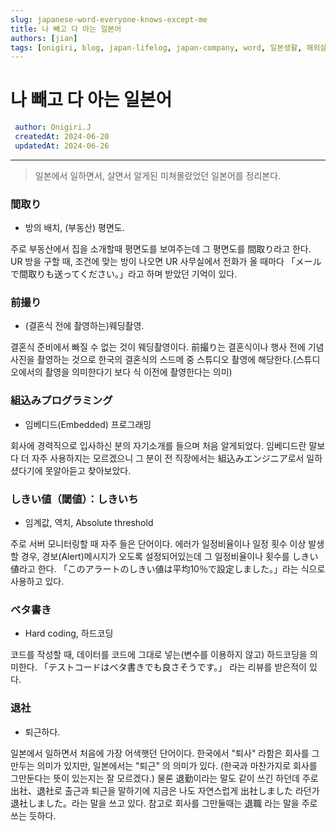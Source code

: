 ```yaml
---
slug: japanese-word-everyone-knows-except-me
title: 나 빼고 다 아는 일본어
authors: [jian]
tags: [onigiri, blog, japan-lifelog, japan-company, word, 일본생활, 해외살이, 일본어, 해외취업]
---
```


<!--title -->
# 나 빼고 다 아는 일본어
<!--//title -->

<!-- 
```json
{
  "author": "Onigiri.J",
  "createdAt": "2024-06-20",
  "updatedAt": "2024-06-26"
}
``` 
-->

```yaml
 author: Onigiri.J
 createdAt: 2024-06-20
 updatedAt: 2024-06-26
```

---

> 일본에서 일하면서, 살면서 알게된 미쳐몰랐었던 일본어를 정리본다.


### 間取り
- 방의 배치, (부동산) 평면도. 

 주로 부동산에서 집을 소개할때 평면도를 보여주는데 그 평면도를 間取り라고 한다.
UR 방을 구할 때, 조건에 맞는 방이 나오면 UR 사무실에서 전화가 올 때마다 「メールで間取りも送ってください。」라고 하며 받았던 기억이 있다.


### 前撮り
- (결혼식 전에 촬영하는)웨딩촬영.

 결혼식 준비에서 빠질 수 없는 것이 웨딩촬영이다. 前撮り는 결혼식이나 행사 전에 기념 사진을 촬영하는 것으로 한국의 결혼식의 스드메 중 스튜디오 촬영에 해당한다.(스튜디오에서의 촬영을 의미한다기 보다 식 이전에 촬영한다는 의미)


### 組込みプログラミング
- 임베디드(Embedded) 프로그래밍

 회사에 경력직으로 입사하신 분의 자기소개를 들으며 처음 알게되었다. 임베디드란 말보다 더 자주 사용하지는 모르겠으니 그 분이 전 직장에서는 組込みエンジニア로서 일하셨다기에 못알아듣고 찾아보았다.

### しきい値（閾値）：しきいち
- 임계값, 역치, Absolute threshold

 주로 서버 모니터링할 때 자주 들은 단어이다. 에러가 일정비율이나 일정 횟수 이상 발생할 경우, 경보(Alert)메시지가 오도록 설정되어있는데 그 일정비율이나 횟수를 しきい値라고 한다. 「このアラートのしきい値は平均10％で設定しました。」라는 식으로 사용하고 있다.
 
### ベタ書き
- Hard coding, 하드코딩

 코드를 작성할 때, 데이터를 코드에 그대로 넣는(변수를 이용하지 않고) 하드코딩을 의미한다. 
「テストコードはベタ書きでも良さそうです。」 라는 리뷰를 받은적이 있다.

### 退社
- 퇴근하다.

 일본에서 일하면서 처음에 가장 어색햇던 단어이다. 한국에서 "퇴사" 라함은 회사를 그만두는 의미가 있지만, 일본에서는 "퇴근" 의 의미가 있다. (한국과 마찬가지로 회사를 그만둔다는 뜻이 있는지는 잘 모르겠다.)
물론 退勤이라는 말도 같이 쓰긴 하던데 주로 出社、退社로 출근과 퇴근을 말하기에 지금은 나도 자연스럽게 出社しました 라던가 退社しました。라는 말을 쓰고 있다. 참고로 회사를 그만둘때는 退職 라는 말을 주로 쓰는 듯하다.


<br /><br /><br /><br /><br />

